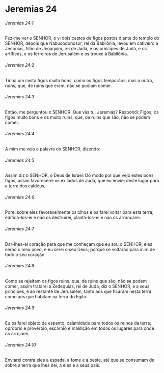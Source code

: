# Jeremias 24

###### Jeremias 24:1

Fez-me ver o SENHOR, e vi dois cestos de figos postos diante do templo do SENHOR, depois que Nabucodonosor, rei da Babilônia, levou em cativeiro a Jeconias, filho de Jeoaquim, rei de Judá, e os príncipes de Judá, e os artífices, e os ferreiros de Jerusalém e os trouxe à Babilônia.

###### Jeremias 24:2

Tinha um cesto figos muito bons, como os figos temporãos; mas o outro, ruins, que, de ruins que eram, não se podiam comer.

###### Jeremias 24:3

Então, me perguntou o SENHOR: Que vês tu, Jeremias? Respondi: Figos; os figos muito bons e os muito ruins, que, de ruins que são, não se podem comer.

###### Jeremias 24:4

A mim me veio a palavra do SENHOR, dizendo:

###### Jeremias 24:5

Assim diz o SENHOR, o Deus de Israel: Do modo por que vejo estes bons figos, assim favorecerei os exilados de Judá, que eu enviei deste lugar para a terra dos caldeus.

###### Jeremias 24:6

Porei sobre eles favoravelmente os olhos e os farei voltar para esta terra; edificá-los-ei e não os destruirei, plantá-los-ei e não os arrancarei.

###### Jeremias 24:7

Dar-lhes-ei coração para que me conheçam que eu sou o SENHOR; eles serão o meu povo, e eu serei o seu Deus; porque se voltarão para mim de todo o seu coração.

###### Jeremias 24:8

Como se rejeitam os figos ruins, que, de ruins que são, não se podem comer, assim tratarei a Zedequias, rei de Judá, diz o SENHOR, e a seus príncipes, e ao restante de Jerusalém, tanto aos que ficaram nesta terra como aos que habitam na terra do Egito.

###### Jeremias 24:9

Eu os farei objeto de espanto, calamidade para todos os reinos da terra; opróbrio e provérbio, escárnio e maldição em todos os lugares para onde os arrojarei.

###### Jeremias 24:10

Enviarei contra eles a espada, a fome e a peste, até que se consumam de sobre a terra que lhes dei, a eles e a seus pais.

